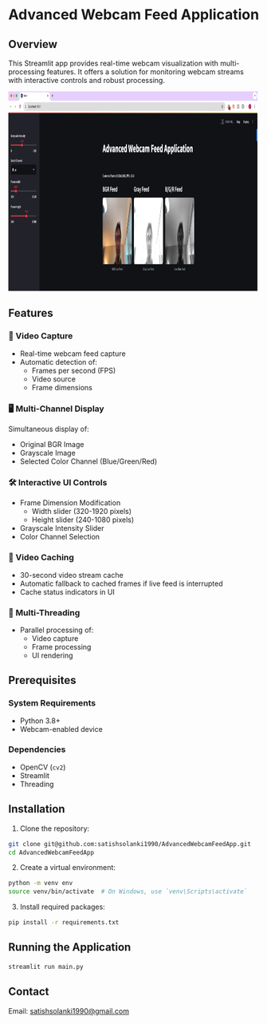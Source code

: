 # Advanced Webcam Feed Application

## Overview

This Streamlit app provides real-time webcam visualization with multi-processing features. It offers a solution for monitoring webcam streams with interactive controls and robust processing.

<img src="images/screenshot.png" alt="Application Screenshot" width="500" height="400">

## Features

### 🎥 Video Capture
- Real-time webcam feed capture
- Automatic detection of:
  - Frames per second (FPS)
  - Video source
  - Frame dimensions

### 🖥️ Multi-Channel Display
Simultaneous display of:
- Original BGR Image
- Grayscale Image
- Selected Color Channel (Blue/Green/Red)

### 🛠️ Interactive UI Controls
- Frame Dimension Modification
  - Width slider (320-1920 pixels)
  - Height slider (240-1080 pixels)
- Grayscale Intensity Slider
- Color Channel Selection

### 💾 Video Caching
- 30-second video stream cache
- Automatic fallback to cached frames if live feed is interrupted
- Cache status indicators in UI

### 🧵 Multi-Threading
- Parallel processing of:
  - Video capture
  - Frame processing
  - UI rendering

## Prerequisites

### System Requirements
- Python 3.8+
- Webcam-enabled device

### Dependencies
- OpenCV (`cv2`)
- Streamlit
- Threading

## Installation

1. Clone the repository:
```bash
git clone git@github.com:satishsolanki1990/AdvancedWebcamFeedApp.git
cd AdvancedWebcamFeedApp
```

2. Create a virtual environment:
```bash
python -m venv env
source venv/bin/activate  # On Windows, use `venv\Scripts\activate`
```

3. Install required packages:
```bash
pip install -r requirements.txt
```

## Running the Application

```bash
streamlit run main.py
```

## Contact

Email: satishsolanki1990@gmail.com
